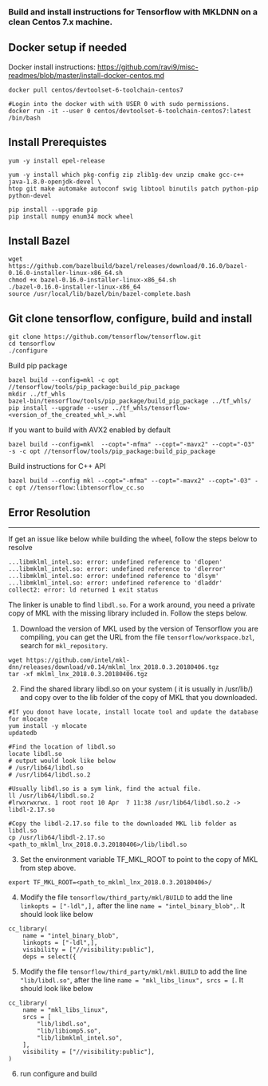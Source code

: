 ### Build and install instructions for Tensorflow with MKLDNN on a clean Centos 7.x machine.

Docker setup if needed 
------
Docker install instructions: https://github.com/ravi9/misc-readmes/blob/master/install-docker-centos.md
```
docker pull centos/devtoolset-6-toolchain-centos7  

#Login into the docker with with USER 0 with sudo permissions.
docker run -it --user 0 centos/devtoolset-6-toolchain-centos7:latest /bin/bash
```

Install Prerequistes 
------
```
yum -y install epel-release

yum -y install which pkg-config zip zlib1g-dev unzip cmake gcc-c++ java-1.8.0-openjdk-devel \
htop git make automake autoconf swig libtool binutils patch python-pip python-devel

pip install --upgrade pip
pip install numpy enum34 mock wheel
```

Install Bazel
------
```
wget https://github.com/bazelbuild/bazel/releases/download/0.16.0/bazel-0.16.0-installer-linux-x86_64.sh
chmod +x bazel-0.16.0-installer-linux-x86_64.sh
./bazel-0.16.0-installer-linux-x86_64
source /usr/local/lib/bazel/bin/bazel-complete.bash
```

Git clone tensorflow, configure, build and install 
------
```
git clone https://github.com/tensorflow/tensorflow.git
cd tensorflow
./configure
```
Build pip package
```
bazel build --config=mkl -c opt //tensorflow/tools/pip_package:build_pip_package
mkdir ../tf_whls
bazel-bin/tensorflow/tools/pip_package/build_pip_package ../tf_whls/
pip install --upgrade --user ../tf_whls/tensorflow-<version_of_the_created_whl_>.whl
```
If you want to build with AVX2 enabled by default
```
bazel build --config=mkl  --copt="-mfma" --copt="-mavx2" --copt="-O3" -s -c opt //tensorflow/tools/pip_package:build_pip_package
```

Build instructions for C++ API
```
bazel build --config mkl --copt="-mfma" --copt="-mavx2" --copt="-O3" -c opt //tensorflow:libtensorflow_cc.so
```

Error Resolution 
------
---
If get an issue like below while building the wheel, follow the steps below to resolve
```
...libmklml_intel.so: error: undefined reference to 'dlopen'
...libmklml_intel.so: error: undefined reference to 'dlerror'
...libmklml_intel.so: error: undefined reference to 'dlsym'
...libmklml_intel.so: error: undefined reference to 'dladdr'
collect2: error: ld returned 1 exit status
```
The linker is unable to find `libdl.so`. For a work around, you need a private copy of MKL with the missing library included in. Follow the steps below.

1. Download the version of MKL used by the version of Tensorflow you are compiling, you can get the URL from the file `tensorflow/workspace.bzl`, search for `mkl_repository`.

```
wget https://github.com/intel/mkl-dnn/releases/download/v0.14/mklml_lnx_2018.0.3.20180406.tgz
tar -xf mklml_lnx_2018.0.3.20180406.tgz
```

2. Find the shared library libdl.so on your system ( it is usually in /usr/lib/) and copy over to the lib folder of the copy of MKL that you downloaded.
```
#If you donot have locate, install locate tool and update the database for mlocate
yum install -y mlocate
updatedb

#Find the location of libdl.so
locate libdl.so
# output would look like below
# /usr/lib64/libdl.so
# /usr/lib64/libdl.so.2

#Usually libdl.so is a sym link, find the actual file.
ll /usr/lib64/libdl.so.2 
#lrwxrwxrwx. 1 root root 10 Apr  7 11:38 /usr/lib64/libdl.so.2 -> libdl-2.17.so

#Copy the libdl-2.17.so file to the downloaded MKL lib folder as libdl.so
cp /usr/lib64/libdl-2.17.so <path_to_mklml_lnx_2018.0.3.20180406>/lib/libdl.so 
```
3. Set the environment variable TF_MKL_ROOT to point to the copy of MKL from step above.
```
export TF_MKL_ROOT=<path_to_mklml_lnx_2018.0.3.20180406>/
```

4. Modify the file `tensorflow/third_party/mkl/BUILD` to add the line `linkopts = ["-ldl",],` after the line  `name = "intel_binary_blob",`. It should look like below
```
cc_library(
    name = "intel_binary_blob",
    linkopts = ["-ldl",],
    visibility = ["//visibility:public"],
    deps = select({
```

5. Modify the file `tensorflow/third_party/mkl/mkl.BUILD` to add the line `"lib/libdl.so"`, after the line `name = "mkl_libs_linux", srcs = [`. It should look like below
```
cc_library(
    name = "mkl_libs_linux",
    srcs = [
        "lib/libdl.so",
        "lib/libiomp5.so",
        "lib/libmklml_intel.so",
    ],
    visibility = ["//visibility:public"],
)
```

6. run configure and build
